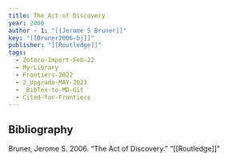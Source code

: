 ```yaml
---
title: The Act of Discovery
year: 2006
author - 1: "[[Jerome S Bruner]]"
key: "[[Bruner2006-bj]]"
publisher: "[[Routledge]]"
tags:
  - Zotero-Import-Feb-22
  - My-Library
  - Frontiers-2022
  - 2_Upgrade-MAY-2023
  - _BibTex-to-MD-Git
  - Cited-for-Frontiers
---
```


## Bibliography
Bruner, Jerome S. 2006. “The Act of Discovery.” "[[Routledge]]"